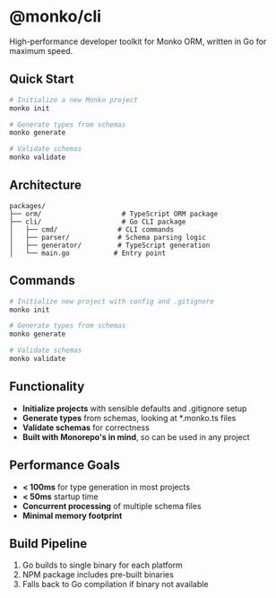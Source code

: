 # @monko/cli

High-performance developer toolkit for Monko ORM, written in Go for maximum speed.

## Quick Start

```bash
# Initialize a new Monko project
monko init

# Generate types from schemas
monko generate

# Validate schemas
monko validate
```

## Architecture

```
packages/
├── orm/                    # TypeScript ORM package
├── cli/                    # Go CLI package
│   ├── cmd/               # CLI commands
│   ├── parser/            # Schema parsing logic
│   ├── generator/         # TypeScript generation
│   └── main.go           # Entry point
```

## Commands

```bash
# Initialize new project with config and .gitignore
monko init

# Generate types from schemas
monko generate

# Validate schemas
monko validate
```

## Functionality

- **Initialize projects** with sensible defaults and .gitignore setup
- **Generate types** from schemas, looking at *.monko.ts files
- **Validate schemas** for correctness
- **Built with Monorepo's in mind**, so can be used in any project

## Performance Goals

- **< 100ms** for type generation in most projects
- **< 50ms** startup time
- **Concurrent processing** of multiple schema files
- **Minimal memory footprint**

## Build Pipeline

1. Go builds to single binary for each platform
2. NPM package includes pre-built binaries
3. Falls back to Go compilation if binary not available 